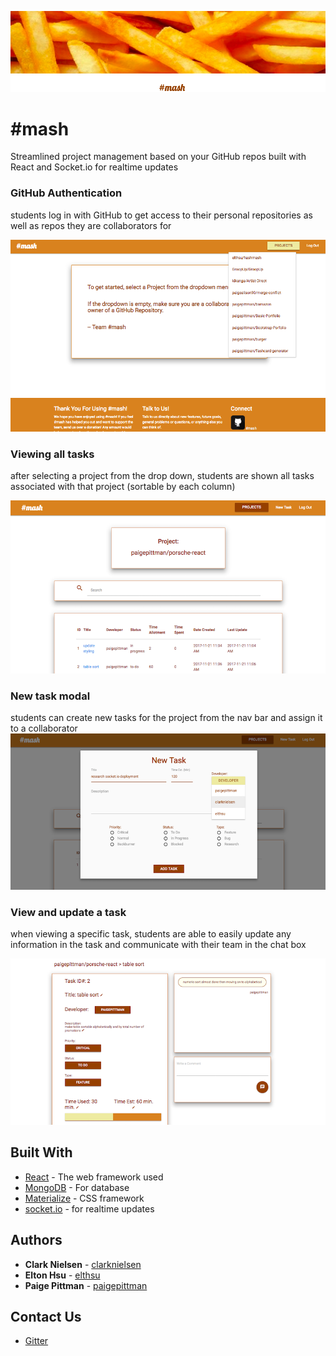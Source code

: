 ![Screenshot](app/public/img/banner.png)
# #mash
Streamlined project management based on your GitHub repos built with React and Socket.io for realtime updates







### GitHub Authentication

students log in with GitHub to get access to their personal repositories as well as repos they are collaborators for



![Screenshot](app/public/img/github.png)






### Viewing all tasks


after selecting a project from the drop down, students are shown all tasks associated with that project (sortable by each column)



![Screenshot](app/public/img/sort.png)






### New task modal

students can create new tasks for the project from the nav bar and assign it to a collaborator
![Screenshot](app/public/img/newtask.png)






### View and update a task


when viewing a specific task, students are able to easily update any information in the task and communicate with their team in the chat box


![Screenshot](app/public/img/task.png)






## Built With

* [React](https://facebook.github.io/react/) - The web framework used
* [MongoDB](https://www.mongodb.com/) - For database
* [Materialize](https://getmdl.io/) - CSS framework
* [socket.io](https://socket.io/) - for realtime updates

## Authors
* **Clark Nielsen** - [clarknielsen](https://github.com/clarknielsen)
* **Elton Hsu** - [elthsu](https://github.com/elthsu)
* **Paige Pittman** - [paigepittman](https://github.com/paigepittman)

## Contact Us
* [Gitter](https://gitter.im/hash-mash/Lobby)
